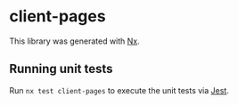 # client-pages

This library was generated with [Nx](https://nx.dev).

## Running unit tests

Run `nx test client-pages` to execute the unit tests via [Jest](https://jestjs.io).
